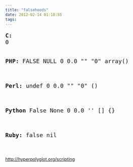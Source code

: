 ```yaml
---
title: "falsehoods"
date: 2012-02-14 01:18:55
tags: 
---
```


<p>
<pre style="font-size:18px;">
<b>C:</b>
0

<b>PHP:</b>
FALSE NULL 0 0.0 "" "0" array()	

<b>Perl:</b>
undef 0 0.0 "" "0" ()	

<b>Python</b>
False None 0 0.0 '' [] {}	

<b>Ruby:</b>
false nil

</pre>
</p>

<p>
<a href="http://hyperpolyglot.org/scripting">http://hyperpolyglot.org/scripting</a>
</p>
